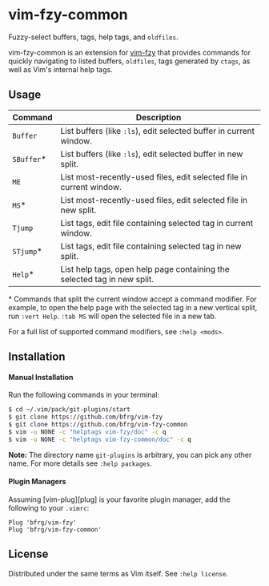 # vim-fzy-common

Fuzzy-select buffers, tags, help tags, and `oldfiles`.

vim-fzy-common is an extension for [vim-fzy][vim-fzy] that provides commands for
quickly navigating to listed buffers, `oldfiles`, tags generated by `ctags`, as
well as Vim's internal help tags.


## Usage

| Command     | Description                                                               |
|-------------|---------------------------------------------------------------------------|
| `Buffer`    | List buffers (like `:ls`), edit selected buffer in current window.        |
| `SBuffer`\* | List buffers (like `:ls`), edit selected buffer in new split.             |
| `ME`        | List most-recently-used files, edit selected file in current window.      |
| `MS`\*      | List most-recently-used files, edit selected file in new split.           |
| `Tjump`     | List tags, edit file containing selected tag in current window.           |
| `STjump`\*  | List tags, edit file containing selected tag in new split.                |
| `Help`\*    | List help tags, open help page containing the selected tag in new split.  |

\* Commands that split the current window accept a command modifier. For
example, to open the help page with the selected tag in a new vertical split,
run `:vert Help`. `:tab MS` will open the selected file in a new tab.

For a full list of supported command modifiers, see `:help <mods>`.


## Installation

#### Manual Installation

Run the following commands in your terminal:
```bash
$ cd ~/.vim/pack/git-plugins/start
$ git clone https://github.com/bfrg/vim-fzy
$ git clone https://github.com/bfrg/vim-fzy-common
$ vim -u NONE -c "helptags vim-fzy/doc" -c q
$ vim -u NONE -c "helptags vim-fzy-common/doc" -c q
```
**Note:** The directory name `git-plugins` is arbitrary, you can pick any other
name. For more details see `:help packages`.

#### Plugin Managers

Assuming [vim-plug][plug] is your favorite plugin manager, add the following to
your `.vimrc`:
```vim
Plug 'bfrg/vim-fzy'
Plug 'bfrg/vim-fzy-common'
```


## License

Distributed under the same terms as Vim itself. See `:help license`.

[vim-fzy]: https://github.com/bfrg/vim-fzy
